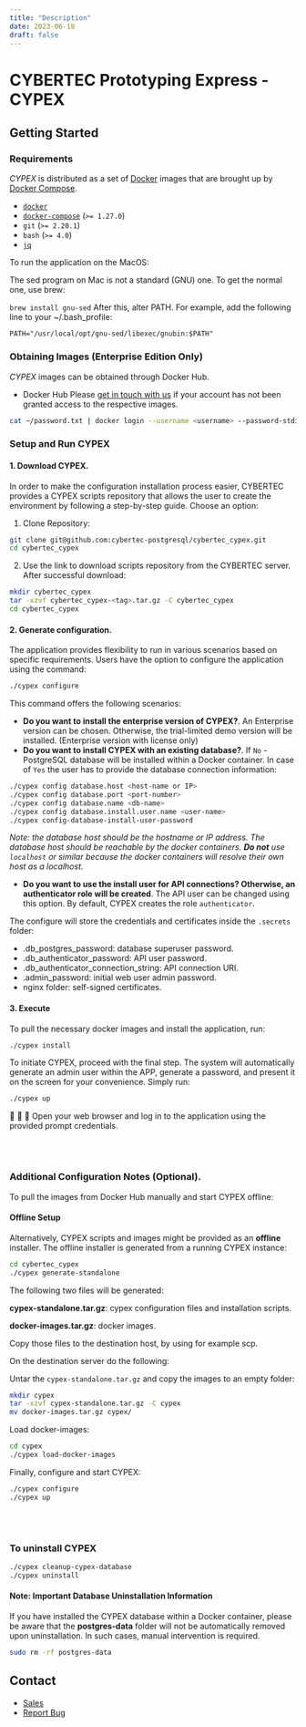 ```yaml
---
title: "Description"
date: 2023-06-18
draft: false
---
```


# CYBERTEC Prototyping Express - CYPEX

## Getting Started

### Requirements

_CYPEX_ is distributed as a set of [Docker](https://www.docker.com/) images that are brought up by [Docker Compose](https://docs.docker.com/compose/).

- [`docker`](https://docs.docker.com/get-docker/)
- [`docker-compose`](https://docs.docker.com/compose/install/) (`>= 1.27.0`)
- `git` (`>= 2.20.1`)
- `bash` (`>= 4.0`)
- [`jq`](https://stedolan.github.io/jq/download/)

To run the application on the MacOS:

The sed program on Mac is not a standard (GNU) one. To get the normal one, use brew:

`brew install gnu-sed`
After this, alter PATH. For example, add the following line to your ~/.bash_profile:

`PATH="/usr/local/opt/gnu-sed/libexec/gnubin:$PATH"`

### Obtaining Images (Enterprise Edition Only)

_CYPEX_ images can be obtained through Docker Hub.

- Docker Hub
  Please [get in touch with us](#contact) if your account has not been granted access to the respective images.

```bash
cat ~/password.txt | docker login --username <username> --password-stdin
```

### Setup and Run CYPEX

#### 1. Download CYPEX.

In order to make the configuration installation process easier, CYBERTEC provides a CYPEX scripts repository that allows the user to create the environment by following a step-by-step guide. Choose an option:
  1. Clone Repository:

```bash
git clone git@github.com:cybertec-postgresql/cybertec_cypex.git
cd cybertec_cypex
```

  2. Use the link to download scripts repository from the CYBERTEC server. After successful download:

```bash
mkdir cybertec_cypex
tar -xzvf cybertec_cypex-<tag>.tar.gz -C cybertec_cypex
cd cybertec_cypex
```

#### 2. Generate configuration.

The application provides flexibility to run in various scenarios based on specific requirements. Users have the option to configure the application using the command:

```bash
./cypex configure
```
 This command offers the following scenarios:

- **Do you want to install the enterprise version of CYPEX?**. An Enterprise version can be chosen. Otherwise, the trial-limited demo version will be installed. (Enterprise version with license only)
- **Do you want to install CYPEX with an existing database?**. If `No` - PostgreSQL database will be installed within a Docker container. In case of `Yes` the user has to provide the database connection information:

```bash
./cypex config database.host <host-name or IP>
./cypex config database.port <port-number>
./cypex config database.name <db-name>
./cypex config database.install.user.name <user-name>
./cypex config-database-install-user-password
```

_Note: the database host should be the hostname or IP address. The database host should be reachable by the docker containers. **Do not** use `localhost` or similar because the docker containers will resolve their own host as a localhost._

- **Do you want to use the install user for API connections? Otherwise, an authenticator role will be created**. The API user can be changed using this option. By default, CYPEX creates the role `authenticator`.

The configure will store the credentials and certificates inside the `.secrets` folder:

  - .db_postgres_password: database superuser password.
  - .db_authenticator_password: API user password.
  - .db_authenticator_connection_string: API connection URI.
  - .admin_password: initial web user admin password.
  - nginx folder: self-signed certificates.


#### 3. Execute

To pull the necessary docker images and install the application, run:

```bash
./cypex install
```

To initiate CYPEX, proceed with the final step. The system will automatically generate an admin user within the APP, generate a password, and present it on the screen for your convenience. Simply run:

```bash
./cypex up
```
:rocket: :rocket: :rocket:
Open your web browser and log in to the application using the provided prompt credentials.

<br/>
<br/>

### Additional Configuration Notes (Optional).

To pull the images from Docker Hub manually and start CYPEX offline:

#### Offline Setup

Alternatively, CYPEX scripts and images might be provided as an **offline** installer.
The offline installer is generated from a running CYPEX instance:

```bash
cd cybertec_cypex
./cypex generate-standalone
```

The following two files will be generated:

**cypex-standalone.tar.gz**: cypex configuration files and installation scripts.

**docker-images.tar.gz**: docker images.

Copy those files to the destination host, by using for example scp.

On the destination server do the following:

Untar the `cypex-standalone.tar.gz` and copy the images to an empty folder:

```bash
mkdir cypex
tar -xzvf cypex-standalone.tar.gz -C cypex
mv docker-images.tar.gz cypex/
```

Load docker-images:

```bash
cd cypex
./cypex load-docker-images
```

Finally, configure and start CYPEX:

```bash
./cypex configure
./cypex up
```

<br/>
<br/>

### To uninstall CYPEX

```bash
./cypex cleanup-cypex-database
./cypex uninstall
```

#### Note: Important Database Uninstallation Information

If you have installed the CYPEX database within a Docker container, please be aware that the **postgres-data** folder will not be automatically removed upon uninstallation. In such cases, manual intervention is required.

```bash
sudo rm -rf postgres-data
```

## Contact

- [Sales](https://www.cybertec-postgresql.com/en/contact/)
- [Report Bug](https://cybertec.atlassian.net/servicedesk/customer/portal/4/group/5/create/31)
